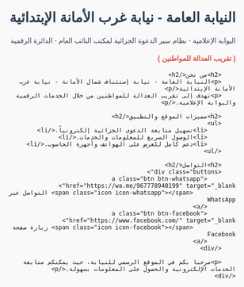<!DOCTYPE html>
<html lang="ar">
<head>
    <meta charset="UTF-8">
    <meta name="viewport" content="width=device-width, initial-scale=1.0">
    <title>نيابة غرب الأمانة الإبتدائية</title>
    <style>
        html, body {
            margin: 0;
            padding: 0;
            width: 100%;
            height: 100%;
            overflow-x: hidden;
            font-family: Arial, sans-serif;
            direction: rtl;
            background-color: #f9f9f9;
        }
        .container {
            width: 100%;
            min-height: 100vh;
            box-sizing: border-box;
            padding: 20px;
        }
        h1, h2 {
            color: #2c3e50;
        }
        p {
            color: #34495e;
            line-height: 1.6;
        }
        .highlight {
            color: #e74c3c;
            font-weight: bold;
        }
        .buttons {
            margin-top: 20px;
        }
        .btn {
            display: inline-flex;
            align-items: center;
            gap: 8px;
            margin: 5px;
            padding: 10px 20px;
            font-size: 16px;
            font-weight: bold;
            color: #fff;
            text-decoration: none;
            border-radius: 8px;
            transition: background 0.3s;
        }
        .btn-whatsapp { background-color: #25D366; }
        .btn-whatsapp:hover { background-color: #1DA851; }
        .btn-facebook { background-color: #3b5998; }
        .btn-facebook:hover { background-color: #2d4373; }
        ul {
            margin-left: 20px;
        }
        /* أيقونات بسيطة باستخدام CSS */
        .icon {
            width: 20px;
            height: 20px;
            display: inline-block;
        }
        .icon-whatsapp {
            background-color: #fff;
            mask: url('https://upload.wikimedia.org/wikipedia/commons/6/6b/WhatsApp.svg') no-repeat center;
            -webkit-mask: url('https://upload.wikimedia.org/wikipedia/commons/6/6b/WhatsApp.svg') no-repeat center;
            mask-size: contain;
            -webkit-mask-size: contain;
        }
        .icon-facebook {
            background-color: #fff;
            mask: url('https://upload.wikimedia.org/wikipedia/commons/5/51/Facebook_f_logo_%282019%29.svg') no-repeat center;
            -webkit-mask: url('https://upload.wikimedia.org/wikipedia/commons/5/51/Facebook_f_logo_%282019%29.svg') no-repeat center;
            mask-size: contain;
            -webkit-mask-size: contain;
        }
    </style>
</head>
<body>
    <div class="container">
        <h1>النيابة العامة - نيابة غرب الأمانة الإبتدائية</h1>
        <p>البوابة الإعلامية - نظام سير الدعوة الجزائية لمكتب النائب العام - الدائرة الرقمية</p>
        <p class="highlight">( تقريب العدالة للمواطنين )</p>

        <h2>من نحن</h2>
        <p>النيابة العامة - نيابة إستئناف شمال الأمانة - نيابة غرب الأمانة الإبتدائية</p>
        <p>نهدف إلى تقريب العدالة للمواطنين من خلال الخدمات الرقمية والبوابة الإعلامية.</p>

        <h2>مميزات الموقع والتطبيق</h2>
        <ul>
            <li>تسهيل متابعة الدعوى الجزائية إلكترونياً.</li>
            <li>الوصول السريع للمعلومات والخدمات.</li>
            <li>دعم كامل للعرض على الهواتف وأجهزة الحاسوب.</li>
        </ul>

        <h2>التواصل</h2>
        <div class="buttons">
            <a class="btn btn-whatsapp" href="https://wa.me/967778940199" target="_blank">
                <span class="icon icon-whatsapp"></span> التواصل عبر WhatsApp
            </a>
            <a class="btn btn-facebook" href="https://www.facebook.com/" target="_blank">
                <span class="icon icon-facebook"></span> زيارة صفحة Facebook
            </a>
        </div>

        <p>مرحبا بكم في الموقع الرسمي للنيابة، حيث يمكنكم متابعة الخدمات الإلكترونية والحصول على المعلومات بسهولة.</p>
    </div>
</body>
</html>

